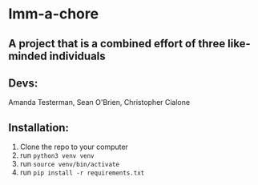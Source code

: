 # Imm-a-chore




## A project that is a combined effort of three like-minded individuals

## Devs:
Amanda Testerman, Sean O'Brien, Christopher Cialone

## Installation:
1. Clone the repo to your computer
2. run `python3 venv venv`
3. run `source venv/bin/activate` 
4. run `pip install -r requirements.txt`


